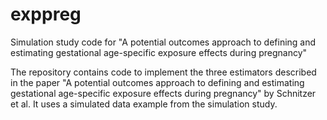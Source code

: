 # exppreg
Simulation study code for "A potential outcomes approach to defining and estimating gestational age-specific exposure effects during pregnancy"

The repository contains code to implement the three estimators described in the paper "A potential outcomes approach to defining and estimating gestational age-specific exposure effects during pregnancy" by Schnitzer et al. It uses a simulated data example from the simulation study.
